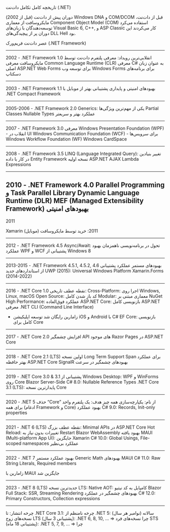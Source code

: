 

تاریخچه کامل تکامل دات‌نت (.NET)


دوران پیش از دات‌نت (قبل از 2002)
Windows DNA و COM/DCOM
قبل از دات‌نت، مایکروسافت از معماری Component Object Model (COM) استفاده می‌کرد
توسعه‌دهندگان با زبان‌های Visual Basic 6, C++, و ASP Classic کار می‌کردند
این دوران پر از پیچیدگی‌های DLL Hell بود.


 عصر دات‌نت فریم‌ورک (.NET Framework)

----------------------------------------------------------------------
2002 - .NET Framework 1.0
انقلابی‌ترین رویداد: معرفی پلتفرم دات‌نت توسط مایکروسافت
معرفی Common Language Runtime (CLR)
معرفی C# به عنوان زبان اصلی
ASP.NET Web Forms برای توسعه وب
Windows Forms برای برنامه‌های دسکتاپ

----------------------------------------------------------------------------------------------------------------------

2003 - .NET Framework 1.1
بهبودهای امنیتی و پایداری
پشتیبانی بهتر از موبایل با .NET Compact Framework

--------------------------------------------------------------------------------------------------------------------------

2005-2006 - .NET Framework 2.0
Generics: یکی از مهم‌ترین ویژگی‌ها
Partial Classes
Nullable Types
عملکرد بهتر و سریعتر

-------------------------------------------------------------------------------------------------------------------------------------------------

2007 - .NET Framework 3.0
معرفی Windows Presentation Foundation (WPF) - انقلاب در UI
Windows Communication Foundation (WCF) - برای سرویس‌ها
Windows Workflow Foundation (WF)
Windows CardSpace

---------------------------------------------------------------------------------------------------------------------------------------------------------

2008 - .NET Framework 3.5
LINQ (Language Integrated Query): تغییر بنیادین در کار با داده
Entity Framework نسخه اولیه
ASP.NET AJAX
Lambda Expressions


------------------------------------------------------------------------------------------------------------------------------------------------------------------------------------------------------------
2010 - .NET Framework 4.0
Parallel Programming و Task Parallel Library
Dynamic Language Runtime (DLR)
MEF (Managed Extensibility Framework)
بهبودهای امنیتی
------------------------------------------------------------------------------------------------------------------------------------------------------------------------------------------------------------

2011 

Xamarin (موبایل)
2011: خرید توسط مایکروسافت



------------------------------------------------------------------------------------------------------------------------------------------------------------------------------------------------------------

2012 - .NET Framework 4.5
Async/Await: تحول در برنامه‌نویسی ناهمزمان
بهبود عملکرد WPF و WCF
پشتیبانی از Windows 8

------------------------------------------------------------------------------------------------------------------------------------------------------------------------------------------------------------

2013-2015 - .NET Framework 4.5.1, 4.5.2, 4.6
بهبودهای مستمر عملکرد
پشتیبانی از استانداردهای جدید
UWP (2015): Universal Windows Platform
Xamarin.Forms (2014-2022)

------------------------------------------------------------------------------------------------------------------------------------------------------------------------------------------------------------

2016 - .NET Core 1.0
نقطه عطف تاریخی:
Cross-Platform: اجرا روی Windows, Linux, macOS
Open Source: کد باز شدن کامل
Modular: معماری مبتنی بر NuGet
High Performance: عملکرد فوق‌العاده
ASP.NET Core: بازنویسی کامل ASP.NET
معرفی .NET CLI (Command Line Interface)

- زامارین رایگان شد
توسعه اپلیکیشن iOS و Android با C#
EF Core: بازنویسی کامل برای Core

------------------------------------------------------------------------------------------------------------------------------------------------------------------------------------------------------------

2017 - .NET Core 2.0
افزایش چشمگیر API های موجود
Razor Pages در ASP.NET Core

------------------------------------------------------------------------------------------------------------------------------------------------------------------------------------------------------------
 
2018 - .NET Core 2.1 (LTS)
اولین نسخه Long Term Support
Span<T> برای عملکرد بهتر حافظه
ASP.NET Core SignalR
بهبودهای چشمگیر در سرعت

------------------------------------------------------------------------------------------------------------------------------------------------------------------------------------------------------------
2019 - .NET Core 3.0 & 3.1
پشتیبانی از Windows Desktop: WPF و WinForms روی Core
Blazor Server-Side
C# 8.0: Nullable Reference Types
.NET Core 3.1 (LTS): پایدارترین نسخه Core

------------------------------------------------------------------------------------------------------------------------------------------------------------------------------------------------------------
2020 - .NET 5
حذف “Core” از نام: یکپارچه‌سازی همه چیز
هدف: یک پلتفرم واحد برای همه (ادغام Framework و Core)
بهبود عملکرد
C# 9.0: Records, Init-only properties

------------------------------------------------------------------------------------------------------------------------------------------------------------------------------------------------------------
2021 - .NET 6 (LTS)
نقطه عطف بزرگ:
Minimal APIs در ASP.NET Core
Hot Reload: تغییرات بدون نیاز به Restart
Blazor WebAssembly بهبود یافته
MAUI (Multi-platform App UI): جایگزین Xamarin
C# 10.0: Global Usings, File-scoped namespaces
عملکرد بی‌نظیر

------------------------------------------------------------------------------------------------------------------------------------------------------------------------------------------------------------

2022 - .NET 7
بهبود عملکرد مستمر
Generic Math
بهبودهای MAUI
C# 11.0: Raw String Literals, Required members

زامارین با  MAUI جایگزین شد 

------------------------------------------------------------------------------------------------------------------------------------------------------------------------------------------------------------
2023 - .NET 8 (LTS)
جدیدترین نسخه LTS:
Native AOT: کامپایل به کد نیتیو
Blazor Full Stack: SSR, Streaming Rendering
بهبودهای چشمگیر در عملکرد
C# 12.0: Primary Constructors, Collection expressions

-----------------------------------------------------------------------------------------------------------------------------------------------------------------------------------------------------------------

چرخه انتشار:
تا .NET Core 3.1: چرخه نامنظم
از .NET 5: سالانه (نوامبر هر سال)
نسخه‌های زوج LTS (پشتیبانی 3 سال): .NET 6, 8, 10, … => چرا
نسخه‌های فرد STS (پشتیبانی 18 ماه): .NET 5, 7, 9, … => چرا


